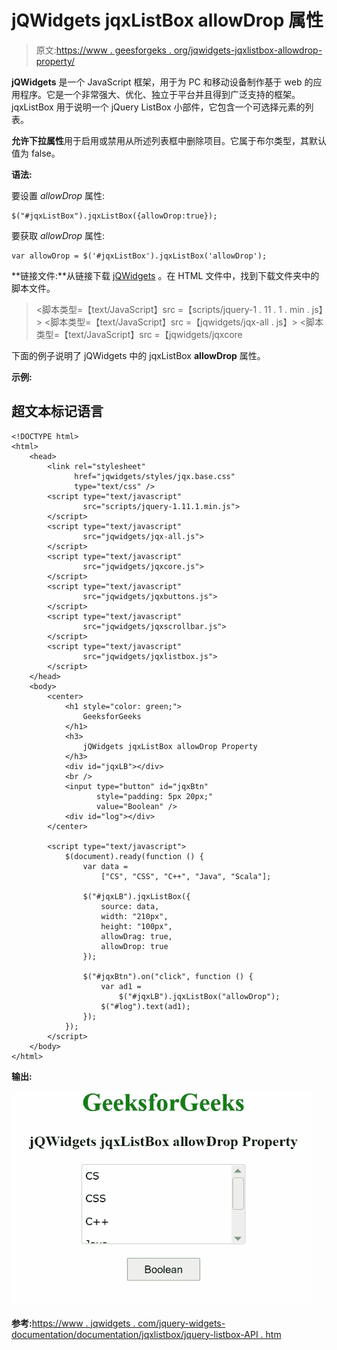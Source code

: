 # jQWidgets jqxListBox allowDrop 属性

> 原文:[https://www . geesforgeks . org/jqwidgets-jqxlistbox-allowdrop-property/](https://www.geeksforgeeks.org/jqwidgets-jqxlistbox-allowdrop-property/)

**jQWidgets** 是一个 JavaScript 框架，用于为 PC 和移动设备制作基于 web 的应用程序。它是一个非常强大、优化、独立于平台并且得到广泛支持的框架。jqxListBox 用于说明一个 jQuery ListBox 小部件，它包含一个可选择元素的列表。

**允许下拉属性**用于启用或禁用从所述列表框中删除项目。它属于布尔类型，其默认值为 false。

**语法:**

要设置 *allowDrop* 属性:

```
$("#jqxListBox").jqxListBox({allowDrop:true}); 
```

要获取 *allowDrop* 属性:

```
var allowDrop = $('#jqxListBox').jqxListBox('allowDrop'); 
```

**链接文件:**从链接下载 [jQWidgets](https://www.jqwidgets.com/download/) 。在 HTML 文件中，找到下载文件夹中的脚本文件。

> <link rel="”stylesheet”" href="”jqwidgets/styles/jqx.base.css”" type="”text/css”">
> <脚本类型=【text/JavaScript】src =【scripts/jquery-1 . 11 . 1 . min . js】></脚本>
> <脚本类型=【text/JavaScript】src =【jqwidgets/jqx-all . js】></脚本>
> <脚本类型=【text/JavaScript】src =【jqwidgets/jqxcore

下面的例子说明了 jQWidgets 中的 jqxListBox **allowDrop** 属性。

**示例:**

## 超文本标记语言

```
<!DOCTYPE html>
<html>
    <head>
        <link rel="stylesheet" 
              href="jqwidgets/styles/jqx.base.css" 
              type="text/css" />
        <script type="text/javascript"
                src="scripts/jquery-1.11.1.min.js">
        </script>
        <script type="text/javascript" 
                src="jqwidgets/jqx-all.js">
        </script>
        <script type="text/javascript" 
                src="jqwidgets/jqxcore.js">
        </script>
        <script type="text/javascript" 
                src="jqwidgets/jqxbuttons.js">
        </script>
        <script type="text/javascript" 
                src="jqwidgets/jqxscrollbar.js">
        </script>
        <script type="text/javascript" 
                src="jqwidgets/jqxlistbox.js">
        </script>
    </head>
    <body>
        <center>
            <h1 style="color: green;">
                GeeksforGeeks
            </h1>
            <h3>
                jQWidgets jqxListBox allowDrop Property
            </h3>
            <div id="jqxLB"></div>
            <br />
            <input type="button" id="jqxBtn" 
                   style="padding: 5px 20px;"
                   value="Boolean" />
            <div id="log"></div>
        </center>

        <script type="text/javascript">
            $(document).ready(function () {
                var data = 
                    ["CS", "CSS", "C++", "Java", "Scala"];

                $("#jqxLB").jqxListBox({
                    source: data,
                    width: "210px",
                    height: "100px",
                    allowDrag: true,
                    allowDrop: true
                });

                $("#jqxBtn").on("click", function () {
                    var ad1 = 
                        $("#jqxLB").jqxListBox("allowDrop");
                    $("#log").text(ad1);
                });
            });
        </script>
    </body>
</html>
```

**输出:**

![](img/78e102908efa5bbdfd0d5f2a86689183.png)

**参考:**[https://www . jqwidgets . com/jquery-widgets-documentation/documentation/jqxlistbox/jquery-listbox-API . htm](https://www.jqwidgets.com/jquery-widgets-documentation/documentation/jqxlistbox/jquery-listbox-api.htm)